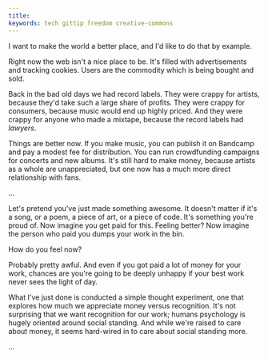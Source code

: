 ```yaml
---
title: 
keywords: tech gittip freedom creative-commons
---
```


I want to make the world a better place, and I'd like to do that by
example. 


Right now the web isn't a nice place to be. It's filled with advertisements
and tracking cookies. Users are the commodity which is being bought and
sold. 




Back in the bad old days we had record labels. They were crappy for
artists, because they'd take such a large share of profits. They
were crappy for consumers, because music would end up highly priced.
And they were crappy for anyone who made a mixtape, because the
record labels had *lawyers*.

Things are better now. If you make music, you can publish it on
Bandcamp and pay a modest fee for distribution. You can run
crowdfunding campaigns for concerts and new albums. It's still
hard to make money, because artists as a whole are unappreciated,
but one now has a much more direct relationship with fans.


...

Let's pretend you've just made something awesome. It doesn't matter if
it's a song, or a poem, a piece of art, or a piece of code. It's something
you're proud of. Now imagine you get paid for this. Feeling better?
Now imagine the person who paid you dumps your work in the bin.

How do you feel now?

Probably pretty awful. And even if you got paid a lot of money for
your work, chances are you're going to be deeply unhappy if your best
work never sees the light of day.

What I've just done is conducted a simple thought experiment, one
that explores how much we appreciate money versus recognition.
It's not surprising that we want recognition for our work; humans
psychology is hugely oriented around social standing. And while
we're raised to care about money, it seems hard-wired in to care
about social standing more.

...


